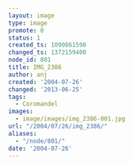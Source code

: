 ```yaml
---
layout: image
type: image
promote: 0
status: 1
created_ts: 1090861590
changed_ts: 1372159400
node_id: 801
title: IMG_2386
author: anj
created: '2004-07-26'
changed: '2013-06-25'
tags:
  - Coromandel
images:
  - image/images/img_2386-801.jpg
url: "/2004/07/26/img_2386/"
aliases:
  - "/node/801/"
date: '2004-07-26'
---
```


